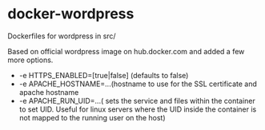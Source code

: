 # docker-wordpress
Dockerfiles for wordpress in src/

Based on official wordpress image on hub.docker.com and added a few more options.

* -e HTTPS_ENABLED=[true|false] (defaults to false)
* -e APACHE_HOSTNAME=...(hostname to use for the SSL certificate and apache hostname
* -e APACHE_RUN_UID=...( sets the service and files within the container to set UID. Useful for linux servers where the UID inside the container is not mapped to the running user on the host)
